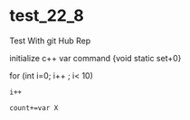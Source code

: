 # test_22_8
Test With git Hub Rep

initialize c++ var  command {void static set+0}

for (int i=0; i++ ; i< 10)

	i++

	count+=var X


